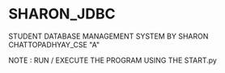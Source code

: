 # SHARON_JDBC
STUDENT DATABASE MANAGEMENT SYSTEM BY SHARON CHATTOPADHYAY_CSE "A"

NOTE : RUN / EXECUTE THE PROGRAM USING THE START.py
